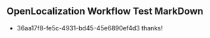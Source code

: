 ## OpenLocalization Workflow Test MarkDown
* 36aa17f8-fe5c-4931-bd45-45e6890ef4d3 thanks!

<!--HONumber=Sep16_HO1-->


